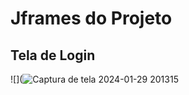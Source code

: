# Jframes do Projeto

## Tela de Login

![](![Captura de tela 2024-01-29 201315](https://github.com/Gabriel-Davila-dc/Projeto-Banco-para-Dinheiro-Jframe/assets/158082235/fcca6c39-ce43-4b97-8282-e2df9959cab1)
